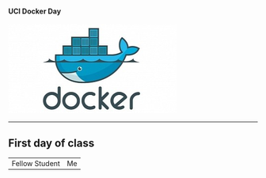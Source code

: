 #### UCI Docker Day

![docker](assets/docker.jpg)

---

## First day of class

<table>
<tr>
    <td>Fellow Student</td>
    <td>Me</td>
</tr>
</table>
